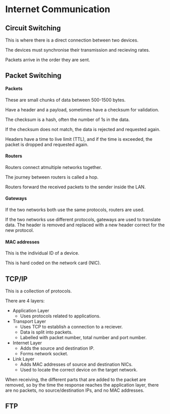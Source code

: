 # Internet Communication

## Circuit Switching

This is where there is a direct connection between two devices.

The devices must synchronise their transmission and recieving rates.

Packets arrive in the order they are sent.

## Packet Switching

#### Packets

These are small chunks of data between 500-1500 bytes.

Have a header and a payload, sometimes have a checksum for validation.

The checksum is a hash, often the number of 1s in the data.

If the checksum does not match, the data is rejected and requested again.

Headers have a time to live limit (TTL), and if the time is exceeded, the packet is dropped and requested again.

#### Routers

Routers connect atmultiple networks together.

The journey between routers is called a hop.

Routers forward the received packets to the sender inside the LAN.

#### Gateways

If the two networks both use the same protocols, routers are used.

If the two networks use different protocols, gateways are used to translate data. The header is removed and replaced with a new header correct for the new protocol.

#### MAC addresses

This is the individual ID of a device.

This is hard coded on the network card (NIC).


## TCP/IP

This is a collection of protocols.

There are 4 layers:

- Application Layer
    - Uses protocols related to applications.
- Transport Layer
    - Uses TCP to establish a connection to a reciever.
    - Data is split into packets.
    - Labelled with packet number, total number and port number.
- Internet Layer
    - Adds the source and destination IP.
    - Forms network socket.
- Link Layer
    - Adds MAC addresses of source and destination NICs.
    - Used to locate the correct device on the target network.

When receiving, the different parts that are added to the packet are removed, so by the time the response reaches the application layer, there are no packets, no source/destination IPs, and no MAC addresses.

## FTP

